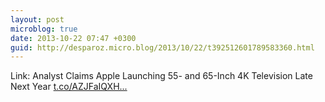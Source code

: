 ```yaml
---
layout: post
microblog: true
date: 2013-10-22 07:47 +0300
guid: http://desparoz.micro.blog/2013/10/22/t392512601789583360.html
---
```

Link: Analyst Claims Apple Launching 55- and 65-Inch 4K Television Late Next Year [t.co/AZJFaIQXH...](http://t.co/AZJFaIQXH3)
